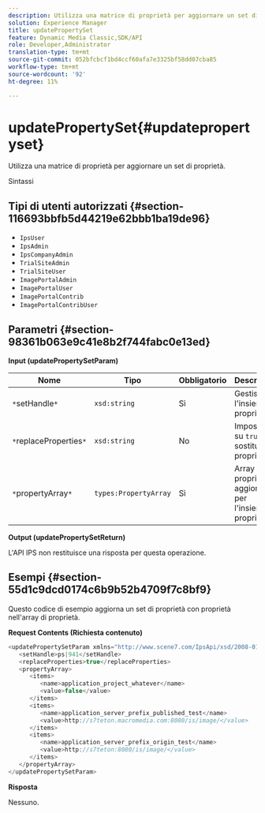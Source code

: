 ```yaml
---
description: Utilizza una matrice di proprietà per aggiornare un set di proprietà.
solution: Experience Manager
title: updatePropertySet
feature: Dynamic Media Classic,SDK/API
role: Developer,Administrator
translation-type: tm+mt
source-git-commit: 052bfcbcf1bd4ccf60afa7e3325bf58dd07cba85
workflow-type: tm+mt
source-wordcount: '92'
ht-degree: 11%

---
```



# updatePropertySet{#updatepropertyset}

Utilizza una matrice di proprietà per aggiornare un set di proprietà.

Sintassi

## Tipi di utenti autorizzati {#section-116693bbfb5d44219e62bbb1ba19de96}

* `IpsUser`
* `IpsAdmin`
* `IpsCompanyAdmin`
* `TrialSiteAdmin`
* `TrialSiteUser`
* `ImagePortalAdmin`
* `ImagePortalUser`
* `ImagePortalContrib`
* `ImagePortalContribUser`

## Parametri {#section-98361b063e9c41e8b2f744fabc0e13ed}

**Input (updatePropertySetParam)**

| Nome | Tipo | Obbligatorio | Descrizione |
|---|---|---|---|
| `*`setHandle`*` | `xsd:string` | Sì | Gestisci l&#39;insieme di proprietà. |
| `*`replaceProperties`*` | `xsd:string` | No | Impostare su `true` per sostituire le proprietà. |
| `*`propertyArray`*` | `types:PropertyArray` | Sì | Array di proprietà aggiornate per l&#39;insieme di proprietà. |

**Output (updatePropertySetReturn)**

L&#39;API IPS non restituisce una risposta per questa operazione.

## Esempi {#section-55d1c9dcd0174c6b9b52b4709f7c8bf9}

Questo codice di esempio aggiorna un set di proprietà con proprietà nell&#39;array di proprietà.

**Request Contents (Richiesta contenuto)**

```java
<updatePropertySetParam xmlns="http://www.scene7.com/IpsApi/xsd/2008-01-15">
   <setHandle>ps|941</setHandle>
   <replaceProperties>true</replaceProperties>
   <propertyArray>
      <items>
         <name>application_project_whatever</name>
         <value>false</value>
      </items>
      <items>
         <name>application_server_prefix_published_test</name>
         <value>http://s7teton.macromedia.com:8080/is/image/</value>
      </items>
      <items>
         <name>application_server_prefix_origin_test</name>
         <value>http://s7teton:8080/is/image/</value>
      </items>
   </propertyArray>
</updatePropertySetParam>
```

**Risposta**

Nessuno.
